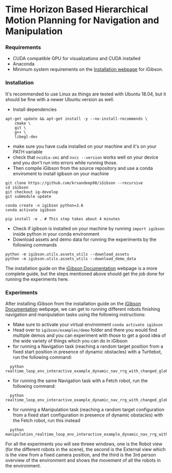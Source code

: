 #  Time Horizon Based Hierarchical Motion Planning for Navigation and Manipulation


### Requirements
- CUDA compatible GPU for visualizations and CUDA installed
- Anaconda
- Minimum system requirements on the [Installation webpage](http://svl.stanford.edu/igibson/docs/installation.html#installing-the-environment) for iGibson.

### Installation
It's recommended to use Linux as things are tested with Ubuntu 18.04, but it should be fine with a newer Ubuntu version as well.

- Install dependencies
```
apt-get update && apt-get install -y --no-install-recommends \
    cmake \
    git \
    g++ \
    libegl-dev
```
- make sure you have cuda installed on your machine and it's on your PATH variable
- check that `nvidia-smi` and `nvcc --version` works well on your device and you don't run into errors while running those.
- Then compile iGibson from the source repository and use a conda enviroment to install igibson on your machine
```
git clone https://github.com/krsandeep98/iGibson --recursive
cd iGibson
git checkout ig-develop
git submodule update

conda create -n igibson python=3.6
conda activate igibson

pip install -e . # This step takes about 4 minutes
```
- Check if igibson is installed on your machine by running `import igibson` inside python in your conda environment
- Download assets and demo data for running the experiments by the following commands
```
python -m igibson.utils.assets_utils --download_assets
python -m igibson.utils.assets_utils --download_demo_data
```

The installation guide on the [iGibson Documentation](http://svl.stanford.edu/igibson/docs/) webpage is a more complete guide, but the steps mentioned above should get the job done for running the experiments here.

### Experiments
<!-- <img src="./docs/images/igibsonlogo.png" width="500"> <img src="./docs/images/igibson.gif" width="250">  -->
After installing iGibson from the installation guide on the [iGibson Documentation](http://svl.stanford.edu/igibson/docs/) webpage, we can get to running different robots finishing navigation and manipulation tasks using the following instructions:

- Make sure to activate your virtual environment `conda activate igibson`
- Head over to `igibson/examples/demo` folder and there you would find multiple demos and you can experiment with those to get a good idea of the wide variety of things which you can do in iGibson
- for running a Navigation task (reaching a random target position from a fixed start position in presence of dynamic obstacles) with a Turtlebot, run the following command:
```
  python realtime_loop_env_interactive_example_dynamic_nav_rrg_with_changed_global_clock.py
```
- for running the same Navigation task with a Fetch robot, run the following command:
```
  python realtime_loop_env_interactive_example_dynamic_nav_rrg_with_changed_global_clock_Fetch.py
```
- for running a Manipulation task (reaching a random target configuration from a fixed start configuration in presence of dynamic obstacles) with the Fetch robot, run this instead
```
  python manipulation_realtime_loop_env_interactive_example_dynamic_nav_rrg_with_changed_global_clock.py
```

For all the experiments you will see threee windows, one is the Robot view (for the different robots in the scene), the second is the External view which is the view from a fixed camera position, and the third is the 3rd person overview of the environment and shows the movement of all the robots in the environment.

<!-- iGibson is a simulation environment providing fast visual rendering and physics simulation based on Bullet. iGibson is equipped with fifteen fully interactive high quality scenes, hundreds of large 3D scenes reconstructed from real homes and offices, and compatibility with datasets like CubiCasa5K and 3D-Front, providing 8000+ additional interactive scenes. Some of the features of iGibson include domain randomization, integration with motion planners and easy-to-use tools to collect human demonstrations. With these scenes and features, iGibson allows researchers to train and evaluate robotic agents that use visual signals to solve navigation and manipulation tasks such as opening doors, picking up and placing objects, or searching in cabinets. -->

